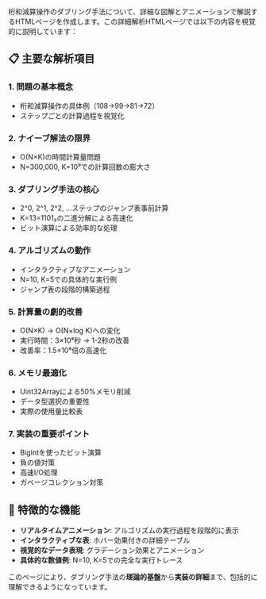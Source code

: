 桁和減算操作のダブリング手法について、詳細な図解とアニメーションで解説するHTMLページを作成します。この詳細解析HTMLページでは以下の内容を視覚的に説明しています：

## 📋 主要な解析項目

### 1. **問題の基本概念**

- 桁和減算操作の具体例（108→99→81→72）
- ステップごとの計算過程を視覚化

### 2. **ナイーブ解法の限界**

- O(N×K)の時間計算量問題
- N=300,000, K=10⁹での計算回数の膨大さ

### 3. **ダブリング手法の核心**

- 2^0, 2^1, 2^2, ...ステップのジャンプ表事前計算
- K=13=1101₂の二進分解による高速化
- ビット演算による効率的な処理

### 4. **アルゴリズムの動作**

- インタラクティブなアニメーション
- N=10, K=5での具体的な実行例
- ジャンプ表の段階的構築過程

### 5. **計算量の劇的改善**

- O(N×K) → O(N×log K)への変化
- 実行時間：3×10⁸秒 → 1-2秒の改善
- 改善率：1.5×10⁸倍の高速化

### 6. **メモリ最適化**

- Uint32Arrayによる50%メモリ削減
- データ型選択の重要性
- 実際の使用量比較表

### 7. **実装の重要ポイント**

- BigIntを使ったビット演算
- 負の値対策
- 高速I/O処理
- ガベージコレクション対策

## 🎯 特徴的な機能

- **リアルタイムアニメーション**: アルゴリズムの実行過程を段階的に表示
- **インタラクティブな表**: ホバー効果付きの詳細テーブル
- **視覚的なデータ表現**: グラデーション効果とアニメーション
- **具体的な数値例**: N=10, K=5での完全な実行トレース

このページにより、ダブリング手法の**理論的基盤**から**実装の詳細**まで、包括的に理解できるようになっています。
